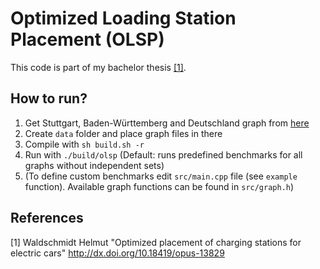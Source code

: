 # Optimized Loading Station Placement (OLSP)
This code is part of my bachelor thesis [[1]](#1).
## How to run?

1. Get Stuttgart, Baden-Württemberg and Deutschland graph from [here](https://fmi.uni-stuttgart.de/alg/research/stuff/)
2. Create `data` folder and place graph files in there
3. Compile with `sh build.sh -r`
4. Run with `./build/olsp` (Default: runs predefined benchmarks for all graphs without independent sets)
5. (To define custom benchmarks edit `src/main.cpp` file (see `example` function). Available graph functions can be found in `src/graph.h`)

## References

<a id="1">[1]</a> 
Waldschmidt Helmut
"Optimized placement of charging stations for electric cars"
http://dx.doi.org/10.18419/opus-13829
